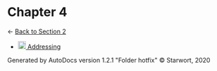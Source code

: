 <style>img{height:18px;margin-bottom:-3px}</style>
# Chapter 4

← [Back to Section 2](..)

- [![MD file](https://img.icons8.com/windows/512/4a90e2/regular-document.png) Addressing](addressing.html)

Generated by AutoDocs version 1.2.1 "Folder hotfix" © Starwort, 2020
